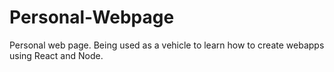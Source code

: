 # Personal-Webpage

Personal web page. Being used as a vehicle to learn how to create webapps using React and Node.
